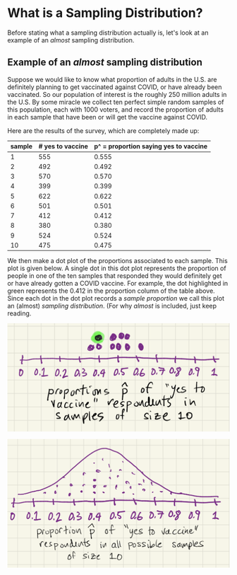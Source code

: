 # What is a Sampling Distribution?

Before stating what a sampling distribution actually is, let's look at an example of an *almost* sampling distribution.

## Example of an *almost* sampling distribution

Suppose we would like to know what proportion of adults in the U.S. are definitely planning to get vaccinated against COVID, or have already been vaccinated.  So our population of interest is the roughly 250 million adults in the U.S.  By some miracle we collect ten perfect simple random samples of this population, each with 1000 voters, and record the proportion of adults in each sample that have been or will get the vaccine against COVID.  

Here are the results of the survey, which are completely made up:

| sample | # yes to vaccine | p^ = proportion saying yes to vaccine |
|--------|------------------|---------------------------------------|
| 1      | 555              | 0.555                                 |
| 2      | 492              | 0.492                                 |
| 3      | 570              | 0.570                                 |
| 4      | 399              | 0.399                                 |
| 5      | 622              | 0.622                                 |
| 6      | 501              | 0.501                                 |
| 7      | 412              | 0.412                                 |
| 8      | 380              | 0.380                                 |
| 9      | 524              | 0.524                                 |
| 10     | 475              | 0.475                                 |

We then make a dot plot of the proportions associated to each sample.  This plot is given below.  A single dot in this dot plot represents the proportion of people in one of the ten samples that responded they would definitely get or have already gotten a COVID vaccine.  For example, the dot highlighted in green represents the 0.412 in the proportion column of the table above.  Since each dot in the dot plot records a *sample proportion* we call this plot an (almost) *sampling distribution*.  (For why *almost* is included, just keep reading.

![Dotplot of sample porportions](../images/dot_plot.png)


![Plot of normal curve modeling sample proportions](../images/sampling_dist.png)
